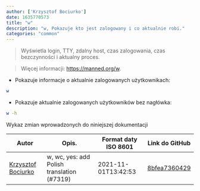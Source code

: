```yaml
---
author: ['Krzysztof Bociurko']
date: 1635770573
title: "w"
description: "w, Pokazuje kto jest zalogowany i co aktualnie robi."
categories: "common"
---
```

> Wyświetla login, TTY, zdalny host, czas zalogowania, czas bezczynności i aktualny proces.

> Więcej informacji: <https://manned.org/w>.

- Pokazuje informacje o aktualnie zalogowanych użytkownikach:

```bash
w
```

- Pokazuje aktualnie zalogowanych użytkowników bez nagłówka:

```bash
w -h
```
Wykaz zmian wprowadzonych do niniejszej dokumentacji


Autor | Opis. | Format daty ISO 8601 | Link do GitHub
------|-----|-----|-----
[Krzysztof Bociurko](mailto:chanibal@users.noreply.github.com) | w, wc, yes: add Polish translation (#7319) | 2021-11-01T13:42:53 | [8bfea7360429](https://github.com/tldr-pages/tldr/commit/8bfea736042993d24ecd736d7e384c3a069732e8)

